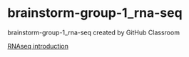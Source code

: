 # brainstorm-group-1_rna-seq
brainstorm-group-1_rna-seq created by GitHub Classroom

[RNAseq introduction](https://prezi.com/view/4Xsw1r6RbN8kvAiNyKqZ)

